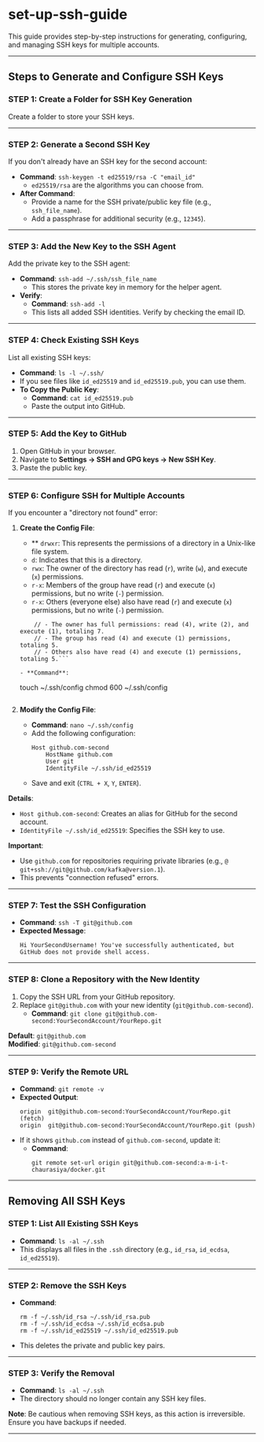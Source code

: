 # set-up-ssh-guide

This guide provides step-by-step instructions for generating, configuring, and managing SSH keys for multiple accounts.

---

## Steps to Generate and Configure SSH Keys

### STEP 1: Create a Folder for SSH Key Generation
Create a folder to store your SSH keys.

---

### STEP 2: Generate a Second SSH Key
If you don't already have an SSH key for the second account:
- **Command**: `ssh-keygen -t ed25519/rsa -C "email_id"`
  - `ed25519/rsa` are the algorithms you can choose from.
- **After Command**:
  - Provide a name for the SSH private/public key file (e.g., `ssh_file_name`).
  - Add a passphrase for additional security (e.g., `12345`).

---

### STEP 3: Add the New Key to the SSH Agent
Add the private key to the SSH agent:
- **Command**: `ssh-add ~/.ssh/ssh_file_name`
  - This stores the private key in memory for the helper agent.
- **Verify**:
  - **Command**: `ssh-add -l`
  - This lists all added SSH identities. Verify by checking the email ID.

---

### STEP 4: Check Existing SSH Keys
List all existing SSH keys:
- **Command**: `ls -l ~/.ssh/`
- If you see files like `id_ed25519` and `id_ed25519.pub`, you can use them.
- **To Copy the Public Key**:
  - **Command**: `cat id_ed25519.pub`
  - Paste the output into GitHub.

---

### STEP 5: Add the Key to GitHub
1. Open GitHub in your browser.
2. Navigate to **Settings → SSH and GPG keys → New SSH Key**.
3. Paste the public key.

---

### STEP 6: Configure SSH for Multiple Accounts
If you encounter a "directory not found" error:
1. **Create the Config File**:
   - ** `drwxr`: This represents the permissions of a directory in a Unix-like file system.
    - `d`: Indicates that this is a directory.
    - `rwx`: The owner of the directory has read (`r`), write (`w`), and execute (`x`) permissions.
    - `r-x`: Members of the group have read (`r`) and execute (`x`) permissions, but no write (`-`) permission.
    - `r-x`: Others (everyone else) also have read (`r`) and execute (`x`) permissions, but no write (`-`) permission.


    ```755 // This number represents the permissions of a directory in a Unix-like file system. It means:
        // - The owner has full permissions: read (4), write (2), and execute (1), totaling 7.
        // - The group has read (4) and execute (1) permissions, totaling 5.
        // - Others also have read (4) and execute (1) permissions, totaling 5.```

   - **Command**:
     ```
     touch ~/.ssh/config
     chmod 600 ~/.ssh/config
     ```

2. **Modify the Config File**:
   - **Command**: `nano ~/.ssh/config`
   - Add the following configuration:
     ```
     Host github.com-second
         HostName github.com
         User git
         IdentityFile ~/.ssh/id_ed25519
     ```
   - Save and exit (`CTRL + X`, `Y`, `ENTER`).

**Details**:
- `Host github.com-second`: Creates an alias for GitHub for the second account.
- `IdentityFile ~/.ssh/id_ed25519`: Specifies the SSH key to use.

**Important**:
- Use `github.com` for repositories requiring private libraries (e.g., `@ git+ssh://git@github.com/kafka@version.1`).
- This prevents "connection refused" errors.

---

### STEP 7: Test the SSH Configuration
- **Command**: `ssh -T git@github.com`
- **Expected Message**: 
  ```
  Hi YourSecondUsername! You've successfully authenticated, but GitHub does not provide shell access.
  ```

---

### STEP 8: Clone a Repository with the New Identity
1. Copy the SSH URL from your GitHub repository.
2. Replace `git@github.com` with your new identity (`git@github.com-second`).
   - **Command**: `git clone git@github.com-second:YourSecondAccount/YourRepo.git`

**Default**: `git@github.com`  
**Modified**: `git@github.com-second`

---

### STEP 9: Verify the Remote URL
- **Command**: `git remote -v`
- **Expected Output**:
  ```
  origin  git@github.com-second:YourSecondAccount/YourRepo.git (fetch)
  origin  git@github.com-second:YourSecondAccount/YourRepo.git (push)
  ```
- If it shows `github.com` instead of `github.com-second`, update it:
  - **Command**:
    ```
    git remote set-url origin git@github.com-second:a-m-i-t-chaurasiya/docker.git
    ```

---

## Removing All SSH Keys

### STEP 1: List All Existing SSH Keys
- **Command**: `ls -al ~/.ssh`
- This displays all files in the `.ssh` directory (e.g., `id_rsa`, `id_ecdsa`, `id_ed25519`).

--- 

### STEP 2: Remove the SSH Keys
- **Command**:
  ```
  rm -f ~/.ssh/id_rsa ~/.ssh/id_rsa.pub
  rm -f ~/.ssh/id_ecdsa ~/.ssh/id_ecdsa.pub
  rm -f ~/.ssh/id_ed25519 ~/.ssh/id_ed25519.pub
  ```
- This deletes the private and public key pairs.

---

### STEP 3: Verify the Removal
- **Command**: `ls -al ~/.ssh`
- The directory should no longer contain any SSH key files.

**Note**: Be cautious when removing SSH keys, as this action is irreversible. Ensure you have backups if needed.

---
